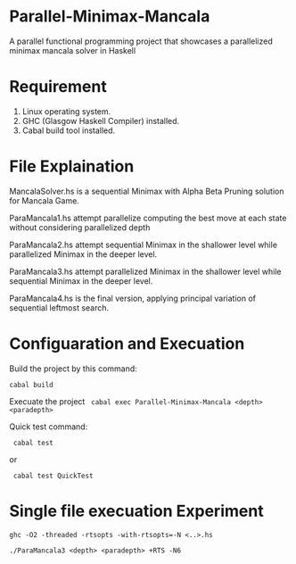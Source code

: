 # Parallel-Minimax-Mancala
A parallel functional programming project that showcases a parallelized minimax mancala solver in Haskell

# Requirement
1. Linux operating system.
2. GHC (Glasgow Haskell Compiler) installed.
3. Cabal build tool installed.

# File Explaination
MancalaSolver.hs is a sequential Minimax with Alpha Beta Pruning solution for Mancala Game. 

ParaMancala1.hs attempt parallelize computing the best move at each state without considering parallelized depth

ParaMancala2.hs attempt sequential Minimax in the shallower level while parallelized Minimax in the deeper level.

ParaMancala3.hs attempt parallelized Minimax in the shallower level while sequential Minimax in the deeper level.

ParaMancala4.hs is the final version, applying principal variation of sequential leftmost search. 

# Configuaration and Execuation

Build the project by this command:

```cabal build```

Execuate the project
``` cabal exec Parallel-Minimax-Mancala <depth> <paradepth>```

Quick test command:

``` cabal test``` 

or

``` cabal test QuickTest```


# Single file execuation Experiment

```ghc -O2 -threaded -rtsopts -with-rtsopts=-N <..>.hs```

```./ParaMancala3 <depth> <paradepth> +RTS -N6```



